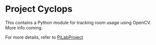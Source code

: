 # Project Cyclops

This contains a Python module for tracking room usage using OpenCV. More info coming.

For more details, refer to [PiLabProject](https://github.com/Yilong94/PiLabProject)